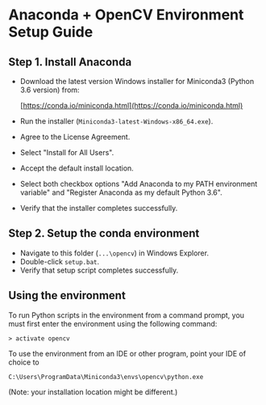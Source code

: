 # Anaconda + OpenCV Environment Setup Guide

## Step 1. Install Anaconda

 - Download the latest version Windows installer for Miniconda3 (Python 3.6 version) from:

    [https://conda.io/miniconda.html](https://conda.io/miniconda.html)

 - Run the installer (`Miniconda3-latest-Windows-x86_64.exe`).
 - Agree to the License Agreement.
 - Select "Install for All Users".
 - Accept the default install location.
 - Select both checkbox options "Add Anaconda to my PATH environment variable" and "Register Anaconda as my default Python 3.6". 
 - Verify that the installer completes successfully.

## Step 2. Setup the conda environment

 - Navigate to this folder (`...\opencv`) in Windows Explorer.
 - Double-click `setup.bat`.
 - Verify that setup script completes successfully.

## Using the environment

To run Python scripts in the environment from a command prompt, you must first enter the environment using the following command:

```
> activate opencv
```

To use the environment from an IDE or other program, point your IDE of choice to 

```
C:\Users\ProgramData\Miniconda3\envs\opencv\python.exe
```

(Note: your installation location might be different.)
